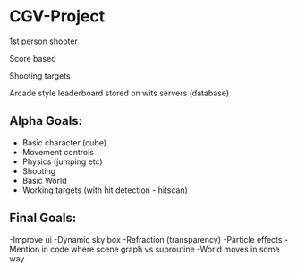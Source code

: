# CGV-Project
1st person shooter

Score based

Shooting targets

Arcade style leaderboard stored on wits servers (database)

## Alpha Goals:
- Basic character (cube)
- Movement controls
- Physics (jumping etc)
- Shooting
- Basic World
- Working targets (with hit detection - hitscan)


## Final Goals:
-Improve ui
-Dynamic sky box
-Refraction (transparency)
-Particle effects
-Mention in code where scene graph vs subroutine
-World moves in some way
